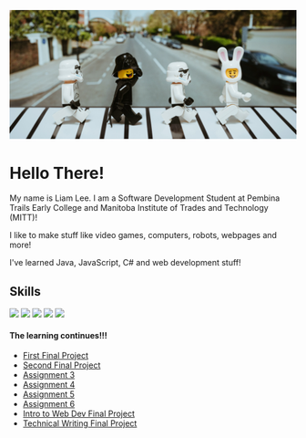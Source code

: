![Imperial March](assets/dontQuestionIt.png "Imperial March")

# Hello There!
My name is Liam Lee. I am a Software Development Student at Pembina Trails Early College and Manitoba Institute of Trades and Technology (MITT)! 

I like to make stuff like video games, computers, robots, webpages and more!

I've learned Java, JavaScript, C# and web development stuff!

## Skills
![](https://img.shields.io/badge/code-javascript-informational?style=for-the-badge&logo=javascript&logoColor=white&color=51be8d)
![](https://img.shields.io/badge/code-c%23-informational?style=for-the-badge&logo=csharp&logoColor=white&color=51be8d)
![](https://img.shields.io/badge/code-java-informational?style=for-the-badge&logo=java&logoColor=white&color=51be8d)
![](https://img.shields.io/badge/web-html-informational?style=for-the-badge&logo=html5&logoColor=white&color=51be8d)
![](https://img.shields.io/badge/web-css-informational?style=for-the-badge&logo=css3&logoColor=white&color=51be8d)




#### The learning continues!!!
- [First Final Project](https://liam-lee-66.github.io/CyberLife-Website-After-edit-Mark-booster-/index.html)
- [Second Final Project](https://liam-lee-66.github.io/MemoryExpress-Website/)
- [Assignment 3](https://liam-lee-66.github.io/Intro_to_Web_Dev/Lee_Liam_Assignment_3/index.html)
- [Assignment 4](https://liam-lee-66.github.io/Intro_to_Web_Dev/Lee_Liam_Assignment_4/index.html)
- [Assignment 5](https://liam-lee-66.github.io/Intro_to_Web_Dev/Lee_Liam_Assignment_5/index.html)
- [Assignment 6](https://liam-lee-66.github.io/Intro_to_Web_Dev/Lee_Liam_Assignment_6/index.html)
- [Intro to Web Dev Final Project](https://liam-lee-66.github.io/Intro_to_Web_Dev/Final_Project/index.html)
- [Technical Writing Final Project](https://liam-lee-66.github.io/SD160-Techinical-Writing-Skills---Final-Project-Portofolio/)
